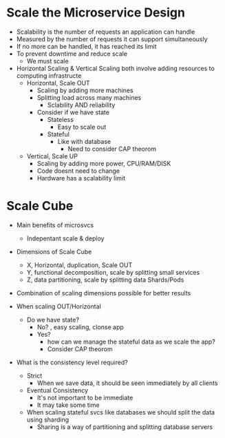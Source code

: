 # Scale the Microservice Design

- Scalability is the number of requests an application can handle
- Measured by the number of requests it can support simultaneously 
- If no more can be handled, it has reached its limit
- To prevent downtime and reduce scale
  - We must scale
- Horizontal Scaling & Vertical Scaling both involve adding resources to computing infrastructe
  - Horizontal, Scale OUT
    - Scaling by adding more machines
    - Splitting load across many machines
      - Sclability AND reliability
    - Consider if we have state
      - Stateless 
        - Easy to scale out
      - Stateful
        - Like with database
          - Need to consider CAP theorom
  - Vertical, Scale UP
    - Scaling by adding more power, CPU/RAM/DISK
    - Code doesnt need to change
    - Hardware has a scalability limit

# Scale Cube

- Main benefits of microsvcs
  - Indepentant scale & deploy
- Dimensions of Scale Cube
  - X, Horizontal, duplication, Scale OUT
  - Y, functional decomposition, scale by splitting small services
  - Z, data partitioning, scale by splitting data Shards/Pods
- Combination of scaling dimensions possible for better results

- When scaling OUT/Horizontal
  - Do we have state?
    - No? , easy scaling, clonse app
    - Yes?
      - how can we manage the stateful data as we scale the app?
      - Consider CAP theorom

- What is the consistency level required?
  - Strict
    - When we save data, it should be seen immediately by all clients
  - Eventual Consistency
    - It's not important to be immediate
    - It may take some time
  - When scaling stateful svcs like databases we should split the data using sharding
    - Sharing is a way of partitioning and splitting database servers